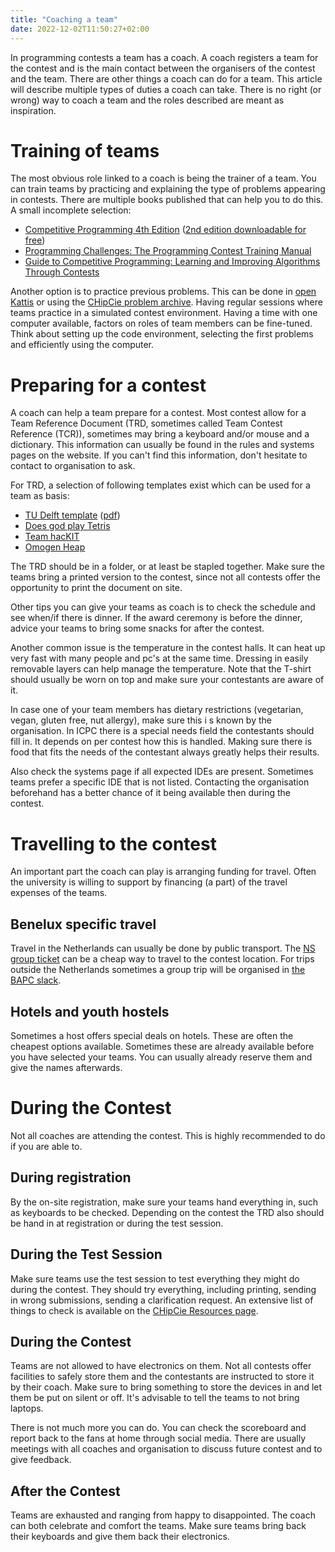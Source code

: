 ```yaml
---
title: "Coaching a team"
date: 2022-12-02T11:50:27+02:00
---
```

In programming contests a team has a coach. A coach registers a team for the contest and is the main contact between 
the organisers of the contest and the team. There are other things a coach can do for a team. This article will
describe multiple types of duties a coach can take. There is no right (or wrong) way to coach a team and the roles 
described are meant as inspiration.

# Training of teams
The most obvious role linked to a coach is being the trainer of a team. You can train teams by practicing and explaining
the type of problems appearing in contests. There are multiple books published that can help you to do this. A small 
incomplete selection:
* [Competitive Programming 4th Edition](https://cpbook.net/) ([2nd edition downloadable for free](https://cpbook.net/details?cp=2))
* [Programming Challenges: The Programming Contest Training Manual](https://books.google.nl/books/about/Programming_Challenges.html)
* [Guide to Competitive Programming: Learning and Improving Algorithms Through Contests](https://books.google.nl/books?id=3JbiDwAAQBAJ)

Another option is to practice previous problems. This can be done in [open Kattis](https://open.kattis.com/) or using
the [CHipCie problem archive](https://commissies.ch.tudelft.nl/chipcie/archive). Having regular sessions where teams
practice in a simulated contest environment. Having a time with one computer available, factors on roles of team members
can be fine-tuned. Think about setting up the code environment, selecting the first problems and efficiently using the 
computer. 

# Preparing for a contest
A coach can help a team prepare for a contest. Most contest allow for a Team Reference Document (TRD, sometimes called 
Team Contest Reference (TCR)), sometimes may bring a keyboard and/or mouse and a dictionary. This information can
usually be found in the rules and systems pages on the website. If you can't find this information, don't hesitate
to contact to organisation to ask.

For TRD, a selection of following templates exist which can be used for a team as basis:
* [TU Delft template](https://commissies.ch.tudelft.nl/chipcie/resources/tcr-template.zip) ([pdf](https://commissies.ch.tudelft.nl/chipcie/resources/tcr.pdf))
* [Does god play Tetris](https://github.com/alexjbest/icpc-tcr/blob/master/teamref.pdf)
* [Team hacKIT](https://github.com/niklasb/tcr/blob/master/tcr.pdf)
* [Omogen Heap](https://github.com/kth-competitive-programming/kactl/blob/main/kactl.pdf)

The TRD should be in a folder, or at least be stapled together. Make sure the teams bring a printed version to the 
contest, since not all contests offer the opportunity to print the document on site.

Other tips you can give your teams as coach is to check the schedule and see when/if there is dinner. If the award
ceremony is before the dinner, advice your teams to bring some snacks for after the contest. 

Another common issue is the temperature in the contest halls. It can heat up very fast with many people and pc's at the 
same time. Dressing in easily removable layers can help manage the temperature. Note that the T-shirt should usually
be worn on top and make sure your contestants are aware of it.

In case one of your team members has dietary restrictions (vegetarian, vegan, gluten free, nut allergy), make sure this i
s known by the organisation. In ICPC there is a special needs field the contestants should fill in. It depends on per 
contest how this is handled. Making sure there is food that fits the needs of the contestant always greatly helps 
their results.

Also check the systems page if all expected IDEs are present. Sometimes teams prefer a specific IDE that is not listed.
Contacting the organisation beforehand has a better chance of it being available then during the contest.

# Travelling to the contest
An important part the coach can play is arranging funding for travel. Often the university is willing to support by 
financing (a part) of the travel expenses of the teams. 

## Benelux specific travel
Travel in the Netherlands can usually be done by public 
transport. The [NS group ticket](https://www.ns.nl/producten/en/meest-gekocht/p/groepsticket-daluren) can be a cheap way
to travel to the contest location. For trips outside the Netherlands sometimes a group trip will be organised in [the 
BAPC slack](/wiki/benelux-slack/).

## Hotels and youth hostels
Sometimes a host offers special deals on hotels. These are often the cheapest options available. Sometimes these are 
already available before you have selected your teams. You can usually already reserve them and give the names 
afterwards. 

# During the Contest
Not all coaches are attending the contest. This is highly recommended to do if you are able to. 

## During registration
By the on-site registration, make sure your teams hand everything in, such as keyboards to be checked. Depending on the
contest the TRD also should be hand in at registration or during the test session.

## During the Test Session
Make sure teams use the test session to test everything they might do during the contest. They should try everything,
including printing, sending in wrong submissions, sending a clarification request. An extensive list of things to check
is available on the [CHipCie Resources page](https://commissies.ch.tudelft.nl/chipcie/resources/).

## During the Contest
Teams are not allowed to have electronics on them. Not all contests offer facilities to safely store them and the 
contestants are instructed to store it by their coach. Make sure to bring something to store the devices in and let
them be put on silent or off. It's advisable to tell the teams to not bring laptops.

There is not much more you can do. You can check the scoreboard and report back to the fans at home through social media. 
There are usually meetings with all coaches and organisation to discuss future contest and to give feedback. 

## After the Contest
Teams are exhausted and ranging from happy to disappointed. The coach can both celebrate and comfort the teams. Make 
sure teams bring back their keyboards and give them back their electronics. 
